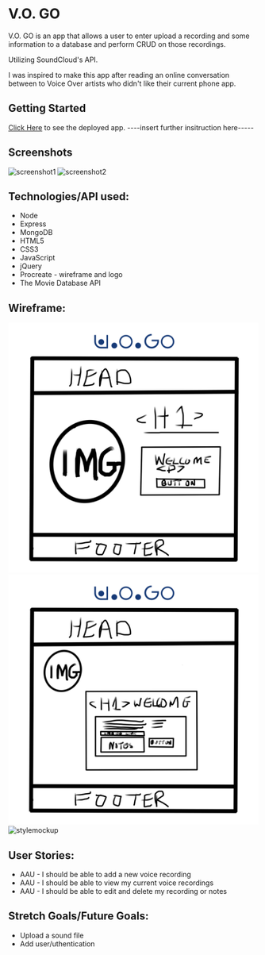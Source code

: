 # V.O. GO

V.O. GO is an app that allows a user to enter upload a recording and some information to a database and perform CRUD on those recordings.

Utilizing SoundCloud's API.

I  was inspired to make this app after reading an online conversation between to Voice Over artists who didn't like their current phone app.

## Getting Started
 [Click Here](vercel) to see the deployed app. ----insert further insitruction here-----

## Screenshots
![screenshot1](./imgs/scsh1.png)
![screenshot2](./imgs/scsh2.png)


##  Technologies/API used:

- Node
- Express
- MongoDB
- HTML5
- CSS3
- JavaScript
- jQuery
- Procreate - wireframe and logo
- The Movie Database API


## Wireframe: 
![wireframe1](./imgs/home.png)
![wireframe2](./imgs/create.png)
![stylemockup](./imgs/colormock.png)

## User Stories:
- AAU - I should be able to add a new voice recording
- AAU - I should be able to view my current voice recordings
- AAU - I should be able to edit and delete my recording or notes

## Stretch Goals/Future Goals:
- Upload a sound file
- Add user/uthentication

